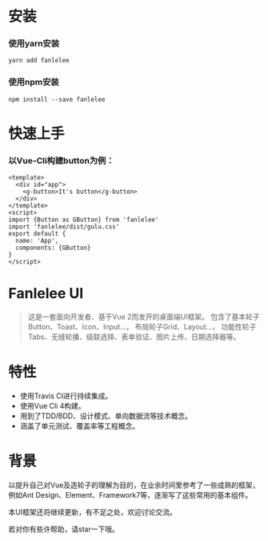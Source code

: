 # 安装
### 使用yarn安装
`yarn add fanlelee`
### 使用npm安装
`npm install --save fanlelee`

# 快速上手
### 以Vue-Cli构建button为例：
```vue
<template>
  <div id="app">
    <g-button>It's button</g-button>
  </div>
</template>
<script>
import {Button as GButton} from 'fanlelee'
import 'fanlelee/dist/gulu.css'
export default {
  name: 'App',
  components: {GButton}
}
</script>
```

# Fanlelee UI

>这是一套面向开发者、基于Vue 2而发开的桌面端UI框架。
包含了基本轮子Button、Toast、Icon、Input...，
布局轮子Grid、Layout...，
功能性轮子Tabs、无缝轮播、级联选择、表单验证、图片上传、日期选择器等。

# 特性
- 使用Travis CI进行持续集成。
- 使用Vue Cli 4构建。
- 用到了TDD/BDD、设计模式、单向数据流等技术概念。
- 涵盖了单元测试、覆盖率等工程概念。

# 背景
以提升自己对Vue及造轮子的理解为目的，在业余时间里参考了一些成熟的框架，例如Ant Design、Element、Framework7等，逐渐写了这些常用的基本组件。

本UI框架还将继续更新，有不足之处，欢迎讨论交流。

若对你有些许帮助，请star一下哦。


